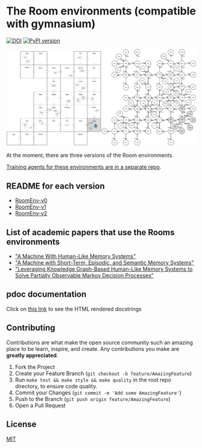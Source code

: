 # The Room environments (compatible with gymnasium)

[![DOI](https://zenodo.org/badge/614376641.svg)](https://zenodo.org/doi/10.5281/zenodo.10876436)
[![PyPI
version](https://badge.fury.io/py/room-env.svg)](https://badge.fury.io/py/room-env)

<img src="figures/room-layout-xl.png" alt="" style="width: 50%;"/><img src="figures/room-layout-kg-xl.png" alt="" style="width: 50%;"/>

At the moment, there are three versions of the Room environments.

[Training agents for these environments are in a separate
repo](https://github.com/humemai/humemai).

## README for each version

- [RoomEnv-v0](./README-v0.md)
- [RoomEnv-v1](./README-v1.md)
- [RoomEnv-v2](./README-v2.md)

## List of academic papers that use the Rooms environments

- ["A Machine With Human-Like Memory Systems"](https://arxiv.org/abs/2204.01611)
- ["A Machine with Short-Term, Episodic, and Semantic Memory
  Systems"](https://arxiv.org/abs/2212.02098)
- ["Leveraging Knowledge Graph-Based Human-Like Memory Systems to Solve Partially Observable Markov Decision Processes"](https://arxiv.org/abs/2408.05861)

## pdoc documentation

Click on [this link](https://humemai.github.io/room-env) to see the HTML rendered
docstrings

## Contributing

Contributions are what make the open source community such an amazing place to be learn,
inspire, and create. Any contributions you make are **greatly appreciated**.

1. Fork the Project
1. Create your Feature Branch (`git checkout -b feature/AmazingFeature`)
1. Run `make test && make style && make quality` in the root repo directory, to ensure
   code quality.
1. Commit your Changes (`git commit -m 'Add some AmazingFeature'`)
1. Push to the Branch (`git push origin feature/AmazingFeature`)
1. Open a Pull Request

## License

[MIT](https://choosealicense.com/licenses/mit/)
